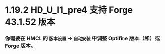 # 1.19.2 HD_U_I1_pre4 支持 Forge 43.1.52 版本

### 你需要在 HMCL 的 `版本设置` -> `自动安装` 中调整 Optifine 版本（和）或 Forge 版本。
